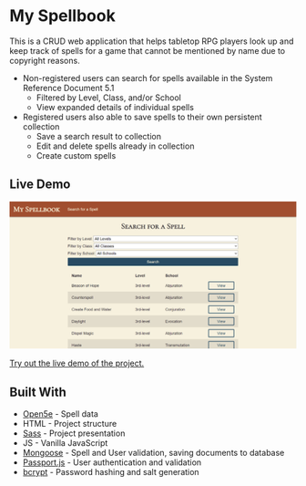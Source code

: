 # My Spellbook

This is a CRUD web application that helps tabletop RPG players look up and keep track of spells for a game that cannot be mentioned by name due to copyright reasons.

- Non-registered users can search for spells available in the System Reference Document 5.1
  - Filtered by Level, Class, and/or School
  - View expanded details of individual spells
- Registered users also able to save spells to their own persistent collection
  - Save a search result to collection
  - Edit and delete spells already in collection
  - Create custom spells

## Live Demo

![Screenshot of live demo](./my-spellbook-demo.png)

[Try out the live demo of the project.](https://my-spellbook.herokuapp.com/)

## Built With

  - [Open5e](https://open5e.com/) - Spell data
  - HTML - Project structure
  - [Sass](https://sass-lang.com/) - Project presentation
  - JS - Vanilla JavaScript
  - [Mongoose](https://mongoosejs.com/) - Spell and User validation, saving documents to database
  - [Passport.js](http://www.passportjs.org/) - User authentication and validation
  - [bcrypt](https://github.com/dcodeIO/bcrypt.js#readme) - Password hashing and salt generation